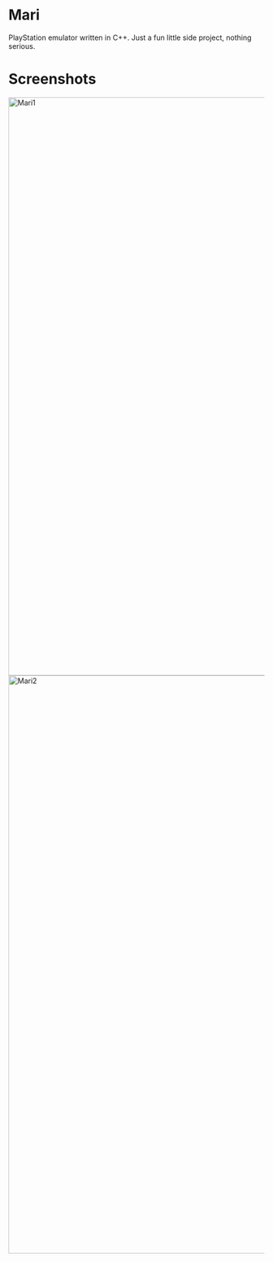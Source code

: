 # Mari
 PlayStation emulator written in C++. Just a fun little side project, nothing serious.

# Screenshots
<img width="1136" alt="Mari1" src="https://user-images.githubusercontent.com/51570316/227799463-5402ec90-9147-46c2-8597-785052cb3fdc.png">
<img width="1136" alt="Mari2" src="https://user-images.githubusercontent.com/51570316/227799467-4ffc9b9e-bd23-4f46-b35e-01e9b9b5c03e.png">
